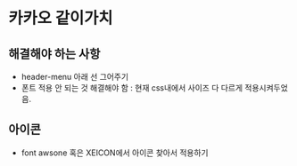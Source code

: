 # 카카오 같이가치

## 해결해야 하는 사항

- header-menu 아래 선 그어주기
- 폰트 적용 안 되는 것 해결해야 함
  : 현재 css내에서 사이즈 다 다르게 적용시켜두었음.

## 아이콘

- font awsone 혹은 XEICON에서 아이콘 찾아서 적용하기
